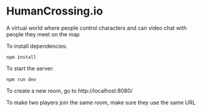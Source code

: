 # HumanCrossing.io
A virtual world where people control characters and can video chat with people they meet on the map

To install dependencies:

    npm install

To start the server:

    npm run dev
    


To create a new room, go to 
    http://localhost:8080/

To make two players join the same room, make sure they use the same URL
